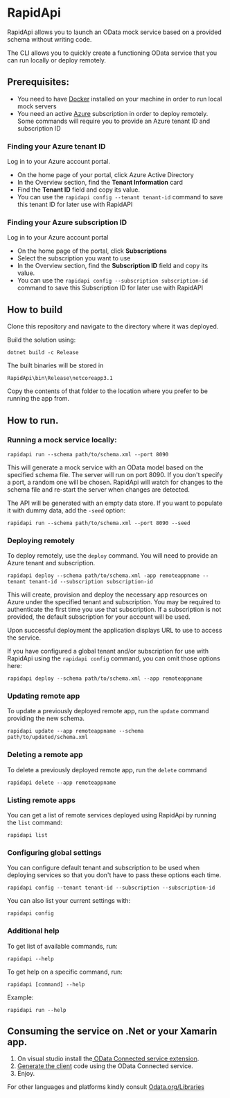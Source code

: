 # RapidApi

RapidApi allows you to launch an OData mock service based on a provided schema without writing code.

The CLI allows you to quickly create a functioning OData service that you can run locally or deploy remotely.

## Prerequisites:
- You need to have [Docker](https://www.docker.com/) installed on your machine in order to run local mock servers
- You need an active [Azure](https://azure.microsoft.com/) subscription in order to deploy remotely. Some commands
will require you to provide an Azure tenant ID and subscription ID

### Finding your Azure tenant ID

Log in to your Azure account portal.
- On the home page of your portal, click Azure Active Directory
- In the Overview section, find the **Tenant Information** card
- Find the **Tenant ID** field and copy its value.
- You can use the `rapidapi config --tenant tenant-id` command to save this tenant ID for later use
with RapidAPI

### Finding your Azure subscription ID
Log in to your Azure account portal
- On the home page of the portal, click **Subscriptions**
- Select the subscription you want to use
- In the Overview section, find the **Subscription ID** field and copy its value.
- You can use the `rapidapi config --subscription subscription-id` command to save this
Subscription ID for later use with RapidAPI

## How to build

Clone this repository and navigate to the directory where it was deployed.

Build the solution using:
```
dotnet build -c Release
```

The built binaries will be stored in
```
RapidApi\bin\Release\netcoreapp3.1
```

Copy the contents of that folder to the location where you prefer to be
running the app from.

## How to run.

### Running a mock service locally:

```
rapidapi run --schema path/to/schema.xml --port 8090
```

This will generate a mock service with an OData model based on the specified schema file.
The server will run on port 8090. If you don't specify a port, a random one will be chosen.
RapidApi will watch for changes to the schema file and re-start the server when changes are detected.

The API will be generated with an empty data store. If you want to populate it with dummy data, add the `-seed` option:

```
rapidapi run --schema path/to/schema.xml --port 8090 --seed
```

### Deploying remotely

To deploy remotely, use the `deploy` command. You will need to provide an Azure tenant and subscription.

```
rapidapi deploy --schema path/to/schema.xml -app remoteappname --tenant tenant-id --subscription subscription-id
```

This will create, provision and deploy the necessary app resources on Azure under the specified tenant and subscription.
You may be required to authenticate the first time you use that subscription. If a subscription is not provided,
the default subscription for your account will be used.


Upon successful deployment the application displays URL to use to access the service.

If you have configured a global tenant and/or subscription for use with RapidApi using the `rapidapi config` command, you
can omit those options here:

```
rapidapi deploy --schema path/to/schema.xml --app remoteappname
```

### Updating remote app

To update a previously deployed remote app, run the `update` command providing the new schema.

```
rapidapi update --app remoteappname --schema path/to/updated/schema.xml
```

### Deleting a remote app

To delete a previously deployed remote app, run the `delete` command

```
rapidapi delete --app remoteappname
```

### Listing remote apps

You can get a list of remote services deployed using RapidApi by running the `list` command:

```
rapidapi list
```

### Configuring global settings

You can configure default tenant and subscription to be used when deploying services so that
you don't have to pass these options each time.

```
rapidapi config --tenant tenant-id --subscription --subscription-id
```

You can also list your current settings with:

```
rapidapi config
```

### Additional help

To get list of available commands, run:
```
rapidapi --help
```

To get help on a specific command, run:

```
rapidapi [command] --help
```

Example:
```
rapidapi run --help
```

## Consuming the service on .Net or your Xamarin app.

1. On visual studio install the[ OData Connected service extension](https://marketplace.visualstudio.com/items?itemName=laylaliu.ODataConnectedService).
2. [Generate the client](https://devblogs.microsoft.com/odata/odata-connected-service-0-4-0-release/) code using the OData Connected service. 
3. Enjoy. 

For other languages and platforms kindly consult [Odata.org/Libraries](https://www.odata.org/libraries/)
